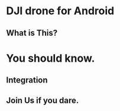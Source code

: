 # DJI drone for Android

## What is This?

# You should know.

## Integration

## Join Us if you dare.
